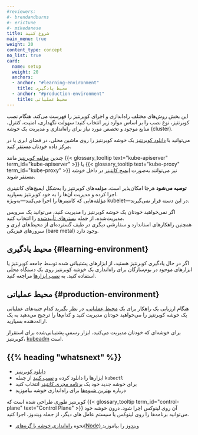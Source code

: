 ```yaml
---
#reviewers:
#- brendandburns
#- erictune
#- mikedanese
title: شروع کنید
main_menu: true
weight: 20
content_type: concept
no_list: true
card:
  name: setup
  weight: 20
  anchors:
  - anchor: "#learning-environment"
    title: محیط یادگیری
  - anchor: "#production-environment"
    title: محیط عملیاتی  
---
```


<!-- overview -->

این بخش روش‌های مختلف راه‌اندازی و اجرای کوبرنتیز را فهرست می‌کند.
هنگام نصب کوبرنتیز، نوع نصب را بر اساس موارد زیر انتخاب کنید: سهولت نگهداری، امنیت، کنترل، منابع موجود و تخصص مورد نیاز برای راه‌اندازی و مدیریت یک خوشه (cluster).

می‌توانید با [دانلود کوبرنتیز](/releases/download/) یک خوشه کوبرنتیز را روی ماشین محلی، در فضای ابری یا در مرکز داده خودتان مستقر کنید.

چندین [مؤلفه کوبرنتیز](/docs/concepts/overview/components/) مانند {{< glossary_tooltip text="kube-apiserver" term_id="kube-apiserver" >}} یا {{< glossary_tooltip text="kube-proxy" term_id="kube-proxy" >}} نیز می‌توانند به‌صورت [ایمیج کانتینر](/releases/download/#container-images) در داخل خوشه مستقر شوند.

**توصیه می‌شود** هرجا امکان‌پذیر است، مؤلفه‌های کوبرنتیز را به‌شکل ایمیج‌های کانتینری اجرا کرده و مدیریت آن‌ها را به خود کوبرنتیز بسپارید.  
مؤلفه‌هایی که کانتینرها را اجرا می‌کنند—به‌ویژه kubelet—در این دسته قرار نمی‌گیرند.

اگر نمی‌خواهید خودتان یک خوشه کوبرنتیز را مدیریت کنید، می‌توانید یک سرویس مدیریت‌شده، از جمله [بسترهای تأییدشده](/docs/setup/production-environment/turnkey-solutions/) را انتخاب کنید.  
همچنین راهکارهای استاندارد و سفارشی دیگری در طیف گسترده‌ای از محیط‌های ابری و سرورهای فیزیکی (bare metal) وجود دارد.

<!-- body -->

## محیط یادگیری {#learning-environment}

اگر در حال یادگیری کوبرنتیز هستید، از ابزارهای پشتیبانی شده توسط جامعه کوبرنتیز یا ابزارهای موجود در بوم‌سازگان برای راه‌اندازی یک خوشه کوبرنتیز روی یک دستگاه محلی استفاده کنید. به [نصب ابزارها](/docs/tasks/tools/) مراجعه کنید.

## محیط عملیاتی {#production-environment}

هنگام ارزیابی یک راهکار برای یک
[محیط عملیاتی](/docs/setup/production-environment/)، در نظر بگیرید کدام جنبه‌های
عملیاتی یک خوشه کوبرنتیز را می‌خواهید خودتان مدیریت کنید و
کدام‌ها را ترجیح می‌دهید به یک ارائه‌دهنده بسپارید.

برای خوشه‌ای که خودتان مدیریت می‌کنید، ابزار رسمیِ پشتیبانی‌شده برای استقرار
کوبرنتیز، [kubeadm](/docs/setup/production-environment/tools/kubeadm/) است.

## {{% heading "whatsnext" %}}

- [دانلود کوبرنتیز](/releases/download/)
- ابزارها را دانلود کرده و [نصب کنید](/docs/tasks/tools/) از جمله `kubectl`
- برای خوشه جدید خود یک [برنامه مجری کانتینر](/docs/setup/production-environment/container-runtimes/) انتخاب کنید
- درباره [بهترین شیوه‌ها](/docs/setup/best-practices/) برای راه‌اندازی خوشه بیاموزید

کوبرنتیز طوری طراحی شده است که {{< glossary_tooltip term_id="control-plane" text="Control Plane" >}} آن روی لینوکس اجرا شود. درون خوشه خود می‌توانید برنامه‌ها را روی لینوکس یا سیستم عامل های دیگر، از جمله ویندوز، اجرا کنید.

- نحوه [راه‌اندازی خوشه با گره‌های(Node) ویندوز](/docs/concepts/windows/) را بیاموزید
